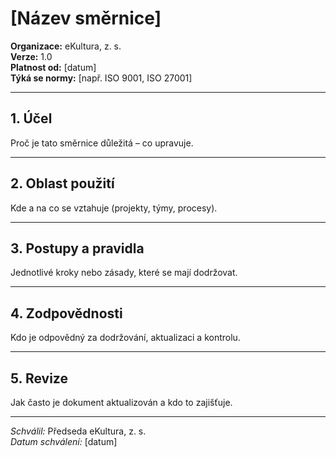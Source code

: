 # [Název směrnice]
<!-- # sablony/smernice-template.md -->

**Organizace:** eKultura, z. s.  
**Verze:** 1.0  
**Platnost od:** [datum]  
**Týká se normy:** [např. ISO 9001, ISO 27001]

---

## 1. Účel

Proč je tato směrnice důležitá – co upravuje.

---

## 2. Oblast použití

Kde a na co se vztahuje (projekty, týmy, procesy).

---

## 3. Postupy a pravidla

Jednotlivé kroky nebo zásady, které se mají dodržovat.

---

## 4. Zodpovědnosti

Kdo je odpovědný za dodržování, aktualizaci a kontrolu.

---

## 5. Revize

Jak často je dokument aktualizován a kdo to zajišťuje.

---

*Schválil:* Předseda eKultura, z. s.  
*Datum schválení:* [datum]
